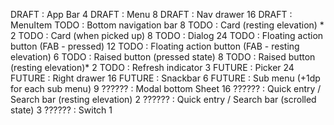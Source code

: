 DRAFT  : App Bar 4
DRAFT  : Menu 8
DRAFT  : Nav drawer 16
DRAFT  : MenuItem
TODO   : Bottom navigation bar 8
TODO   : Card (resting elevation) * 2
TODO   : Card (when picked up) 8
TODO   : Dialog 24
TODO   : Floating action button (FAB - pressed) 12
TODO   : Floating action button (FAB - resting elevation) 6
TODO   : Raised button (pressed state) 8
TODO   : Raised button (resting elevation)* 2
TODO   : Refresh indicator 3
FUTURE : Picker 24
FUTURE : Right drawer 16
FUTURE : Snackbar 6
FUTURE : Sub menu (+1dp for each sub menu) 9
?????? : Modal bottom Sheet 16
?????? : Quick entry / Search bar (resting elevation) 2
?????? : Quick entry / Search bar (scrolled state) 3
?????? : Switch 1